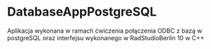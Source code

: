 # DatabaseAppPostgreSQL
Aplikacja wykonana w ramach ćwiczenia połączenia ODBC z bazą w postgreSQL oraz interfejsu wykonanego w RadStudioBerlin 10 w C++

